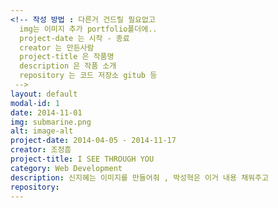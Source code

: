 ```yaml
---
<!-- 작성 방법 : 다른거 건드릴 필요없고
  img는 이미지 추가 portfolio폴더에..
  project-date 는 시작 - 종료
  creator 는 만든사람
  project-title 은 작품명
  description 은 작품 소개
  repository 는 코드 저장소 gitub 등
 -->
layout: default
modal-id: 1
date: 2014-11-01
img: submarine.png
alt: image-alt
project-date: 2014-04-05 - 2014-11-17
creator: 조정흠
project-title: I SEE THROUGH YOU
category: Web Development
description: 신지혜는 이미지를 만들어줘 , 박성혁은 이거 내용 채워주고
repository:
---
```

